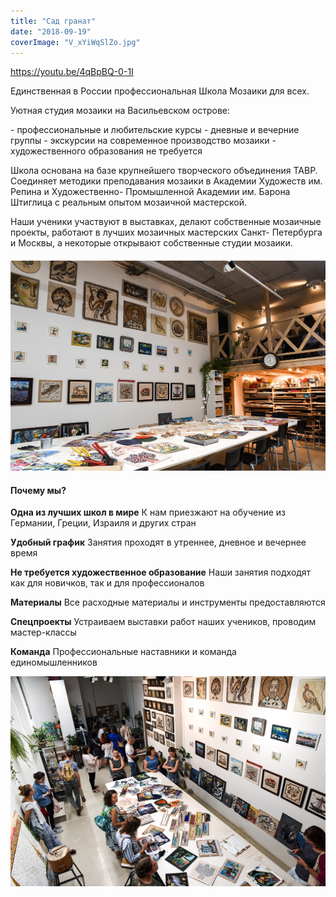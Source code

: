 ```yaml
---
title: "Сад гранат"
date: "2018-09-19"
coverImage: "V_xYiWqSlZo.jpg"
---
```


https://youtu.be/4qBpBQ-0-1I

Единственная в России профессиональная Школа Мозаики для всех.

Уютная студия мозаики на Васильевском острове:

\- профессиональные и любительские курсы - дневные и вечерние группы - экскурсии на современное производство мозаики - художественного образования не требуется

Школа основана на базе крупнейшего творческого объединения ТАВР. Соединяет методики преподавания мозаики в Академии Художеств им. Репина и Художественно- Промышленной Академии им. Барона Штиглица с реальным опытом мозаичной мастерской.

Наши ученики участвуют в выставках, делают собственные мозаичные проекты, работают в лучших мозаичных мастерских Санкт- Петербурга и Москвы, а некоторые открывают собственные студии мозаики.

#### ![](images/QWSWGonwBes.jpg)

#### Почему мы?

**Одна из лучших школ в мире** К нам приезжают на обучение из Германии, Греции, Израиля и других стран

**Удобный график** Занятия проходят в утреннее, дневное и вечернее время

**Не требуется художественное образование** Наши занятия подходят как для новичков, так и для профессионалов

**Материалы** Все расходные материалы и инструменты предоставляются

**Спецпроекты** Устраиваем выставки работ наших учеников, проводим мастер-классы

**Команда** Профессиональные наставники и команда единомышленников

![](images/M1jSWfy19Pc.jpg)
